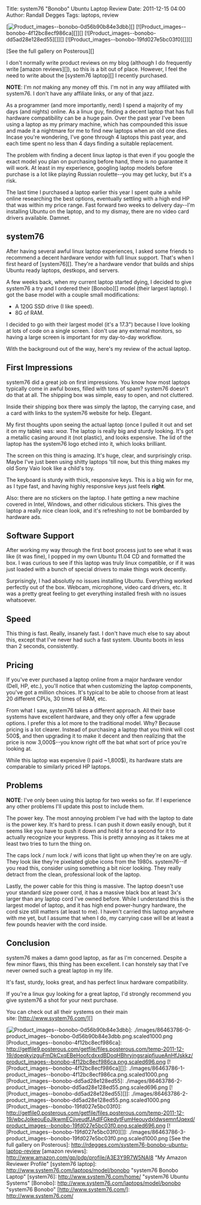 Title: system76 "Bonobo" Ubuntu Laptop Review
Date: 2011-12-15 04:00
Author: Randall Degges
Tags: laptops, review


[![Product\_images--bonobo-0d56b90b84e3dbb][]][]
[![Product\_images--bonobo-4f12bc8ecf986ca][]][]
[![Product\_images--bonobo-dd5ad28e128ed55][]][]
[![Product\_images--bonobo-19fd027e5bc03f0][]][]

[See the full gallery on Posterous][]

I don't normally write product reviews on my blog (although I do frequently
write [amazon reviews][]), so this is a bit out of place. However, I feel the
need to write about the [system76 laptop][] I recently purchased.

**NOTE**: I'm *not* making any money off this. I'm not in any way affiliated
with system76. I don't have any affiliate links, or any of that jazz.

As a programmer (and more importantly, nerd) I spend a majority of my days (and
nights) online. As a linux guy, finding a decent laptop that has full hardware
compatibility can be a huge pain. Over the past year I've been using a laptop as
my primary machine, which has compounded this issue and made it a nightmare for
me to find new laptops when an old one dies. Incase you're wondering, I've gone
through 4 laptops this past year, and each time spent no less than 4 days
finding a suitable replacement.

The problem with finding a decent linux laptop is that even if you google the
exact model you plan on purchasing before hand, there is no guarantee it will
work. At least in my experience, googling laptop models before purchase is a lot
like playing Russian roulette--you may get lucky, but it's a risk.

The last time I purchased a laptop earlier this year I spent quite a while
online researching the best options, eventually settling with a high end HP that
was within my price range. Fast forward two weeks to delivery day--I'm
installing Ubuntu on the laptop, and to my dismay, there are no video card
drivers available. Damnet.

## system76

After having several awful linux laptop experiences, I asked some friends to
recommend a decent hardware vendor with full linux support. That's when I first
heard of [system76][]. They're a hardware vendor that builds and ships Ubuntu
ready laptops, destkops, and servers.

A few weeks back, when my current laptop started dying, I decided to give
system76 a try and I ordered their [Bonobo][] model (their largest laptop). I
got the base model with a couple small modifications:

-   A 120G SSD drive (I like speed).
-   8G of RAM.

I decided to go with their largest model (it's a 17.3") because I love looking
at lots of code on a single screen. I don't use any external monitors, so having
a large screen is important for my day-to-day workflow.

With the background out of the way, here's my review of the actual laptop.


## First Impressions

system76 did a great job on first impressions. You know how most laptops
typically come in awful boxes, filled with tons of spam? system76 doesn't do
that at all. The shipping box was simple, easy to open, and not cluttered.

Inside their shipping box there was simply the laptop, the carrying case, and a
card with links to the system76 website for help. Elegant.

My first thoughts upon seeing the actual laptop (once I pulled it out and set it
on my table) was: *woa*. The laptop is really big and sturdy looking. It's got a
metallic casing around it (not plastic), and looks expensive. The lid of the
laptop has the system76 logo etched into it, which looks brilliant.

The screen on this thing is amazing. It's huge, clear, and surprisingly crisp.
Maybe I've just been using shitty laptops 'till now, but this thing makes my old
Sony Vaio look like a child's toy.

The keyboard is sturdy with thick, responsive keys. This is a big win for me, as
I type fast, and having highly responsive keys just feels **right**.

Also: there are no stickers on the laptop. I hate getting a new machine covered
in Intel, Windows, and other ridiculous stickers. This gives the laptop a really
nice clean look, and it's refreshing to not be bombarded by hardware ads.


## Software Support

After working my way through the first boot process just to see what it was like
(it was fine), I popped in my own Ubuntu 11.04 CD and formatted the box. I was
curious to see if this laptop was truly linux compatible, or if it was just
loaded with a bunch of special drivers to make things work decently.

Surprisingly, I had absolutly no issues installing Ubuntu. Everything worked
perfectly out of the box. Webcam, microphone, video card drivers, etc. It was a
pretty great feeling to get everything installed fresh with no issues
whatsoever.


## Speed

This thing is fast. Really, insanely fast. I don't have much else to say about
this, except that I've never had such a fast system. Ubuntu boots in less than 2
seconds, consistently.


## Pricing

If you've ever purchased a laptop online from a major hardware vendor (Dell, HP,
etc.), you'll notice that when customizing the laptop components, you've got a
million choices. It's typical to be able to choose from at least 20 different
CPUs, 30 times of RAM, etc.

From what I saw, system76 takes a different approach. All their base systems
have excellent hardware, and they only offer a few upgrade options. I prefer
this a lot more to the traditional model. Why? Because pricing is a lot clearer.
Instead of purchasing a laptop that you think will cost 500\$, and then
upgrading it to make it decent and then realizing that the price is now
3,000\$--you know right off the bat what sort of price you're looking at.

While this laptop was expensive (I paid \~1,800\$), its hardware stats are
comparable to similarly priced HP laptops.


## Problems

**NOTE**: I've only been using this laptop for two weeks so far. If I experience
any other problems I'll update this post to include them.

The power key. The most annoying problem I've had with the laptop to date is the
power key. It's hard to press. I can push it down easily enough, but it seems
like you have to push it down and hold it for a second for it to actually
recognize your keypress. This is pretty annoying as it takes me at least two
tries to turn the thing on.

The caps lock / num lock / wifi icons that light up when they're on are ugly.
They look like they're pixelated globe icons from the 1980s. system76--if you
read this, consider using something a bit nicer looking. They really detract
from the clean, professional look of the laptop.

Lastly, the power cable for this thing is massive. The laptop doesn't use your
standard size power cord, it has a massive black box at least 3x's larger than
any laptop cord I've owned before. While I understand this is the largest model
of laptop, and it has high end power-hungry hardware, the cord size still
matters (at least to me). I haven't carried this laptop anywhere with me yet,
but I assume that when I do, my carrying case will be at least a few pounds
heavier with the cord inside.


## Conclusion

system76 makes a damn good laptop, as far as I'm concerned. Despite a few minor
flaws, this thing has been excellent. I can honstely say that I've never owned
such a great laptop in my life.

It's fast, sturdy, looks great, and has perfect linux hardware compatibility.

If you're a linux guy looking for a great laptop, I'd strongly recommend you
give system76 a shot for your next purchase.

You can check out all their systems on their main
site: [http://www.system76.com/][]


  [Product\_images--bonobo-0d56b90b84e3dbb]: http://getfile4.posterous.com/getfile/files.posterous.com/temp-2011-12-19/BiDbHEAcpDybvztajarlDjigeBApkFEdjqeypIbIGyuDvcbbzcuqIeziriCw/product_images--bonobo-0d56b90b84e3dbb.png.scaled696.png
  [![Product\_images--bonobo-0d56b90b84e3dbb][]]: ./images/86463786-0-product_images--bonobo-0d56b90b84e3dbb.png.scaled1000.png
  [Product\_images--bonobo-4f12bc8ecf986ca]: http://getfile9.posterous.com/getfile/files.posterous.com/temp-2011-12-19/doeqkyizguFmDkCxqEBeHoofcdxxdBDoqHBhryjngsraipfiuueAnHfJskkz/product_images--bonobo-4f12bc8ecf986ca.png.scaled696.png
  [![Product\_images--bonobo-4f12bc8ecf986ca][]]: ./images/86463786-1-product_images--bonobo-4f12bc8ecf986ca.png.scaled1000.png
  [Product\_images--bonobo-dd5ad28e128ed55]: ./images/86463786-2-product_images--bonobo-dd5ad28e128ed55.png.scaled696.png
  [![Product\_images--bonobo-dd5ad28e128ed55][]]: ./images/86463786-2-product_images--bonobo-dd5ad28e128ed55.png.scaled1000.png
  [Product\_images--bonobo-19fd027e5bc03f0]: http://getfile0.posterous.com/getfile/files.posterous.com/temp-2011-12-19/wbcJolkeouEoJlkwmECjiveudfJAdlFGkedytFumHeouydxldwsemnfJqexd/product_images--bonobo-19fd027e5bc03f0.png.scaled696.png
  [![Product\_images--bonobo-19fd027e5bc03f0][]]: ./images/86463786-3-product_images--bonobo-19fd027e5bc03f0.png.scaled1000.png
  [See the full gallery on Posterous]: http://rdegges.com/system76-bonobo-ubuntu-laptop-review
  [amazon reviews]: http://www.amazon.com/gp/pdp/profile/A3E3Y9R7W5NAI8
    "My Amazon Reviewer Profile"
  [system76 laptop]: http://www.system76.com/laptops/model/bonobo
    "system76 Bonobo Laptop"
  [system76]: http://www.system76.com/home/ "system76 Ubuntu Systems"
  [Bonobo]: http://www.system76.com/laptops/model/bonobo "system76 Bonobo"
  [http://www.system76.com/]: http://www.system76.com/
